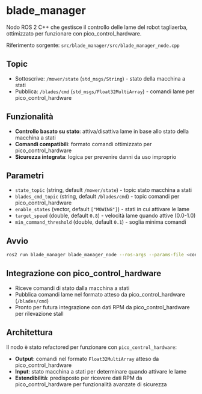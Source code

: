 # blade_manager

Nodo ROS 2 C++ che gestisce il controllo delle lame del robot tagliaerba, ottimizzato per funzionare con pico_control_hardware.

Riferimento sorgente: `src/blade_manager/src/blade_manager_node.cpp`

## Topic
- Sottoscrive: `/mower/state` (`std_msgs/String`) - stato della macchina a stati
- Pubblica: `/blades/cmd` (`std_msgs/Float32MultiArray`) - comandi lame per pico_control_hardware

## Funzionalità
- **Controllo basato su stato**: attiva/disattiva lame in base allo stato della macchina a stati
- **Comandi compatibili**: formato comandi ottimizzato per pico_control_hardware
- **Sicurezza integrata**: logica per prevenire danni da uso improprio

## Parametri
- `state_topic` (string, default `/mower/state`) - topic stato macchina a stati
- `blades_cmd_topic` (string, default `/blades/cmd`) - topic comandi per pico_control_hardware
- `enable_states` (vector<string>, default `["MOWING"]`) - stati in cui attivare le lame
- `target_speed` (double, default `0.8`) - velocità lame quando attive (0.0-1.0)
- `min_command_threshold` (double, default `0.1`) - soglia minima comandi

## Avvio
```bash
ros2 run blade_manager blade_manager_node --ros-args --params-file <config.yaml>
```

## Integrazione con pico_control_hardware
- Riceve comandi di stato dalla macchina a stati
- Pubblica comandi lame nel formato atteso da pico_control_hardware (`/blades/cmd`)
- Pronto per futura integrazione con dati RPM da pico_control_hardware per rilevazione stall

## Architettura
Il nodo è stato refactored per funzionare con `pico_control_hardware`:
- **Output**: comandi nel formato `Float32MultiArray` atteso da pico_control_hardware
- **Input**: stato macchina a stati per determinare quando attivare le lame
- **Estendibilità**: predisposto per ricevere dati RPM da pico_control_hardware per funzionalità avanzate di sicurezza
